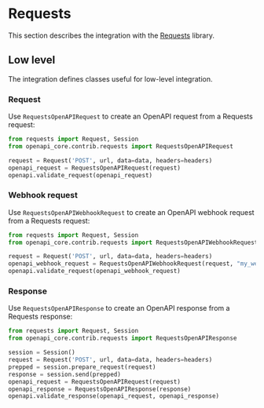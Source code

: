 # Requests

This section describes the integration with the [Requests](https://requests.readthedocs.io) library.

## Low level

The integration defines classes useful for low-level integration.

### Request

Use `RequestsOpenAPIRequest` to create an OpenAPI request from a Requests request:

``` python
from requests import Request, Session
from openapi_core.contrib.requests import RequestsOpenAPIRequest

request = Request('POST', url, data=data, headers=headers)
openapi_request = RequestsOpenAPIRequest(request)
openapi.validate_request(openapi_request)
```

### Webhook request

Use `RequestsOpenAPIWebhookRequest` to create an OpenAPI webhook request from a Requests request:

``` python
from requests import Request, Session
from openapi_core.contrib.requests import RequestsOpenAPIWebhookRequest

request = Request('POST', url, data=data, headers=headers)
openapi_webhook_request = RequestsOpenAPIWebhookRequest(request, "my_webhook")
openapi.validate_request(openapi_webhook_request)
```

### Response

Use `RequestsOpenAPIResponse` to create an OpenAPI response from a Requests response:

``` python
from requests import Request, Session
from openapi_core.contrib.requests import RequestsOpenAPIResponse

session = Session()
request = Request('POST', url, data=data, headers=headers)
prepped = session.prepare_request(request)
response = session.send(prepped)
openapi_request = RequestsOpenAPIRequest(request)
openapi_response = RequestsOpenAPIResponse(response)
openapi.validate_response(openapi_request, openapi_response)
```
